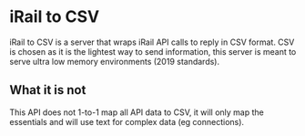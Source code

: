 iRail to CSV
============
iRail to CSV is a server that wraps iRail API calls to reply in CSV format.
CSV is chosen as it is the lightest way to send information, this server is meant to serve ultra low memory environments (2019 standards).

## What it is not
This API does not 1-to-1 map all API data to CSV, it will only map the essentials and will use text for complex data (eg connections).
